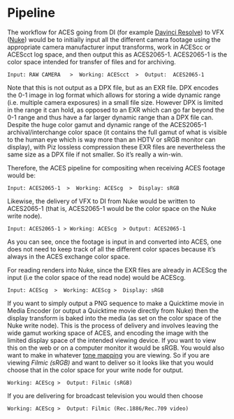 # Pipeline

The workflow for ACES going from DI (for example [Davinci Resolve](Resolve.md)) to VFX ([Nuke](Nuke.md)) would be to initially input all the different camera footage using the appropriate camera manufacturer input transforms, work in ACEScc or ACEScct log space, and then output this as  ACES2065-1.  ACES2065-1 is the color space intended for transfer of files and for archiving. 

````Input: RAW CAMERA   >  Working: ACEScct  >  Output:  ACES2065-1````

Note that this is not output as a DPX file, but as an EXR file. DPX encodes the 0-1 image in log format which allows for storing a wide dynamic range (i.e. multiple camera exposures) in a small file size. However DPX is limited in the range it can hold, as opposed to an EXR which can go far beyond the 0-1 range and thus have a far larger dynamic range than a DPX file can. Despite the huge color gamut and dynamic range of the ACES2065-1 archival/interchange color space (it contains the full gamut of what is visible to the human eye which is way more than an HDTV or sRGB monitor can display), with Piz lossless compression these EXR files are nevertheless the same size as a DPX file if not smaller. So it’s really a win-win.

Therefore, the ACES pipeline for compositing when receiving ACES footage would be:

````Input: ACES2065-1  >  Working: ACEScg  >  Display: sRGB````


Likewise, the delivery of VFX to DI from Nuke would be written  to ACES2065-1 (that is,  ACES2065-1 would be the color space on the Nuke write node). 

````Input: ACES2065-1 > Working: ACEScg  > Output: ACES2065-1````

As you can see, once the footage is input in and converted into ACES, one does not need to keep track of all the different color spaces because it’s always in the ACES exchange color space.

For reading renders into Nuke, since the EXR files are already in ACEScg the input (i.e the color space of the read node) would be  ACEScg.
	
````Input: ACEScg  >  Working: ACEScg >  Display: sRGB````

If you want to simply output a PNG sequence to make a Quicktime movie in Media Encoder (or output a Quicktime movie directly from Nuke) then the display transform is baked into the media (as set on the color space of the Nuke write node). This is the process of delivery and involves leaving the wide gamut working space of ACES, and encoding the image with the limited display space of the intended viewing device. If you want to view this on the web or on a computer monitor it would be sRGB. You would also want to make in whatever [tone mapping](tonemap.md) you are viewing. So if you are viewing *Filmic (sRGB)* and want to deliver so it looks like that you would choose that in the color space for your write node for output.
	
````Working: ACEScg >  Output: Filmic (sRGB)````

If you are delivering for broadcast television you would then choose 

````Working: ACEScg >  Output: Filmic (Rec.1886/Rec.709 video)````


